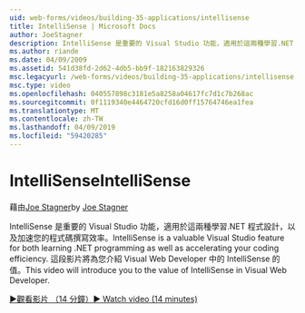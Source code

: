 ```yaml
---
uid: web-forms/videos/building-35-applications/intellisense
title: IntelliSense | Microsoft Docs
author: JoeStagner
description: IntelliSense 是重要的 Visual Studio 功能，適用於這兩種學習.NET 程式設計，以及加速您的程式碼撰寫效率。 這段影片將介紹...
ms.author: riande
ms.date: 04/09/2009
ms.assetid: 541d38fd-2d62-4db5-bb9f-182163829326
msc.legacyurl: /web-forms/videos/building-35-applications/intellisense
msc.type: video
ms.openlocfilehash: 040557898c3181e5a8258a04617fc7d1c7b268ac
ms.sourcegitcommit: 0f1119340e4464720cfd16d0ff15764746ea1fea
ms.translationtype: MT
ms.contentlocale: zh-TW
ms.lasthandoff: 04/09/2019
ms.locfileid: "59420285"
---
```

# <a name="intellisense"></a><span data-ttu-id="d31ee-104">IntelliSense</span><span class="sxs-lookup"><span data-stu-id="d31ee-104">IntelliSense</span></span>

<span data-ttu-id="d31ee-105">藉由[Joe Stagner](https://github.com/JoeStagner)</span><span class="sxs-lookup"><span data-stu-id="d31ee-105">by [Joe Stagner](https://github.com/JoeStagner)</span></span>

<span data-ttu-id="d31ee-106">IntelliSense 是重要的 Visual Studio 功能，適用於這兩種學習.NET 程式設計，以及加速您的程式碼撰寫效率。</span><span class="sxs-lookup"><span data-stu-id="d31ee-106">IntelliSense is a valuable Visual Studio feature for both learning .NET programming as well as accelerating your coding efficiency.</span></span> <span data-ttu-id="d31ee-107">這段影片將為您介紹 Visual Web Developer 中的 IntelliSense 的值。</span><span class="sxs-lookup"><span data-stu-id="d31ee-107">This video will introduce you to the value of IntelliSense in Visual Web Developer.</span></span>

[<span data-ttu-id="d31ee-108">&#9654;觀看影片 （14 分鐘）</span><span class="sxs-lookup"><span data-stu-id="d31ee-108">&#9654; Watch video (14 minutes)</span></span>](https://channel9.msdn.com/Blogs/ASP-NET-Site-Videos/intellisense)
